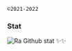 

`©2021-2022`
### Stat
![Ra Github stat](https://github-readme-stats.vercel.app/api?username=BOTCAHX&theme=midnight-purple&show_icons=true) 
✨✨
